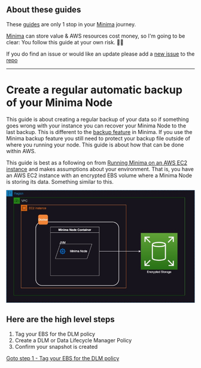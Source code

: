 ## About these guides

These [guides](https://minima-guides.formulathoughts.com/) are only 1 stop in your [Minima](https://minima.global) journey.

[Minima](https://minima.global) can store value & AWS resources cost money, so I'm going to be clear: You follow this guide at your own risk. 🤷‍♂️

If you do find an issue or would like an update please add a [new issue](https://github.com/dominicfarr/minima_guides/issues) to the [repo](https://github.com/dominicfarr/minima_guides)

---

# Create a regular automatic backup of your Minima Node

This guide is about creating a regular backup of your data so if something goes wrong with your instance you can recover your Minima Node to the last backup. This is different to the [backup feature](https://docs.minima.global/docs/runanode/selectplatform/linux_vps#how-to-take-a-backup-of-your-node) in Minima. If you use the Minima backup feature you still need to protect your backup file outside of where you running your node. This guide is about how that can be done within AWS.

This guide is best as a following on from [Running Minima on an AWS EC2 instance](https://minima-guides.formulathoughts.com/minima_ec2/) and makes assumptions about your environment. That is, you have an AWS EC2 instance with an encrypted EBS volume where a Minima Node is storing its data. Something similar to this.

![Basic Architectural Diagram of Minima Node Running in Docker on an EC2 instance.](../minima_ec2/aws-minima-arch.jpg)

## Here are the high level steps

1. Tag your EBS for the DLM policy
2. Create a DLM or Data Lifecycle Manager Policy
3. Confirm your snapshot is created

[Goto step 1 - Tag your EBS for the DLM policy](./step1/index.md)
